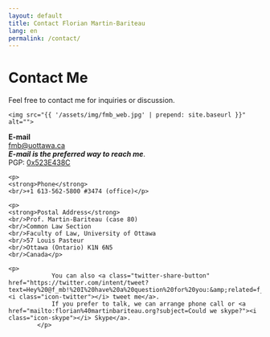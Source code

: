 ```yaml
---
layout: default
title: Contact Florian Martin-Bariteau
lang: en
permalink: /contact/
---
```


<div id="contact">
  <h1 class="pageTitle">Contact Me</h1>

  <p class="intro">Feel free to contact me for inquiries or discussion.</p>

  <div class="colx2">

    <img src="{{ '/assets/img/fmb_web.jpg' | prepend: site.baseurl }}" alt="">

  </div>

  <div class="colx2">

  <p><strong>E-mail</strong> <br/><a href="mailto:fmb%40uottawa.ca">fmb<!--SPAM-->@<!--SPAM-->uottawa.ca</a>
  <br/><strong><em>E-mail is the preferred way to reach me</em></strong>.
  <br/>PGP: <a href="http://pgp.mit.edu/pks/lookup?op=get&search=0xF0609770523E438C" target="_blank">0x523E438C</a></p>

  <!--<p><em>Please keep in mind that @uottawa.ca mailboxes are subject to ATIP requests.</em></p>-->

	<p>
  	<strong>Phone</strong>
  	<br/>+1 613-562-5800 #3474 (office)</p>

  	<p>
  	<strong>Postal Address</strong>
  	<br/>Prof. Martin-Bariteau (case 80)
  	<br/>Common Law Section
  	<br/>Faculty of Law, University of Ottawa
  	<br/>57 Louis Pasteur
	<br/>Ottawa (Ontario) K1N 6N5
	<br/>Canada</p>

	<p>
				You can also <a class="twitter-share-button" href="https://twitter.com/intent/tweet?text=Hey%20@f_mb!%20I%20have%20a%20question%20for%20you:&amp;related=f_mb"><i class="icon-twitter"></i> tweet me</a>.
				If you prefer to talk, we can arrange phone call or <a href="mailto:florian%40martinbariteau.org?subject=Could we skype?"><i class="icon-skype"></i> Skype</a>.
			</p>

  </div>


</div>
